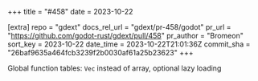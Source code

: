 +++
title = "#458"
date = 2023-10-22

[extra]
repo = "gdext"
docs_rel_url = "gdext/pr-458/godot"
pr_url = "https://github.com/godot-rust/gdext/pull/458"
pr_author = "Bromeon"
sort_key = 2023-10-22
date_time = 2023-10-22T21:01:36Z
commit_sha = "26baf9635a464fcb3239f2b0030af61a25b23623"
+++

Global function tables: `Vec` instead of array, optional lazy loading
